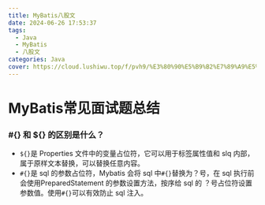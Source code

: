 ```yaml
---
title: MyBatis八股文
date: 2024-06-26 17:53:37
tags:
  - Java
  - MyBatis
  - 八股文
categories: Java
cover: https://cloud.lushiwu.top/f/pvh9/%E3%80%90%E5%B9%B2%E7%89%A9%E5%A6%B9%E5%B0%8F%E5%9F%8B%E3%80%912024-06-26%2017_55_33.png
---
```


# MyBatis常见面试题总结

### #{} 和 ${} 的区别是什么？

- `${}`是 Properties 文件中的变量占位符，它可以用于标签属性值和 slq 内部，属于原样文本替换，可以替换任意内容。
- `#{}`是 sql 的参数占位符，Mybatis 会将 sql 中`#{}`替换为？号，在 sql 执行前会使用PreparedStatement 的参数设置方法，按序给 sql 的 ？号占位符设置参数值。使用`#{}`可以有效防止 sql 注入。

